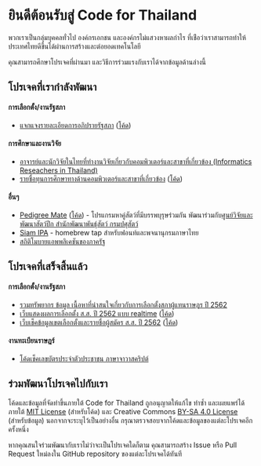 # ยินดีต้อนรับสู่ Code for Thailand

พวกเราเป็นกลุ่มบุคคลทั่วไป องค์กรเอกชน และองค์กรไม่แสวงหาผลกำไร ที่เช่ือว่าเราสามารถทำให้ประเทศไทยดีขึ้นได้ผ่านการสร้างและต่อยอดเทคโนโลยี

คุณสามารถศึกษาโปรเจคที่ผ่านมา และวิธีการร่วมแรงกับเราได้จากข้อมูลด้านล่างนี้

## โปรเจคที่เรากำลังพัฒนา

#### การเลือกตั้ง/งานรัฐสภา

- [แจกแจงรายละเอียดการอภิปรายรัฐสภา](https://elect.in.th/parliament-listening/) ([โค้ด](https://github.com/codeforthailand/parliament-listening))

#### การศึกษาและงานวิจัย

- [อาจารย์และนักวิจัยในไทยที่ทำงานวิจัยเกี่ยวกับคอมพิวเตอร์และสาขาที่เกี่ยวข้อง (Informatics Reseachers in Thailand)](https://github.com/codeforthailand/informatics-researchers-in-thailand)
- [รายชื่อทุนการศึกษาทางด้านคอมพิวเตอร์และสาขาที่เกี่ยวข้อง](https://codeforthailand.github.io/study-abroad/) ([โค้ด](https://github.com/codeforthailand/study-abroad))

#### อื่นๆ

- [Pedigree Mate](https://codeforthailand.github.io/pedigree-mate/) ([โค้ด](https://github.com/codeforthailand/pedigree-mate)) - โปรแกรมหาคู่สัตว์ที่มีบรรพบุรุษร่วมกัน พัฒนาร่วมกับ[ศูนย์วิจัยและพัฒนาสัตว์ปีก สำนักพัฒนาพันธุ์สัตว์ กรมปศุสัตว์](https://www.facebook.com/PoultryResearchAndDevelopmentCenter/)
- [Siam IPA](https://github.com/codeforthailand/homebrew-siam-ipa) - homebrew tap สำหรับฟอนท์และพจนานุกรมภาษาไทย
- [สถิติโมบายแอพพลิเคชันของภาครัฐ](https://github.com/codeforthailand/dataset-gov-app-statistics)

## โปรเจคที่เสร็จสิ้นแล้ว

#### การเลือกตั้ง/งานรัฐสภา
- [รวมทรัพยากร ข้อมูล เนื้อหาที่น่าสนใจเกี่ยวกับการเลือกตั้งสภาผู้แทนราษฎร ปี 2562](https://github.com/codeforthailand/awesome-election-62)
- [เว็บแสดงผลการเลือกตั้ง ส.ส. ปี 2562 แบบ realtime](https://elect.thematter.co/) ([โค้ด](https://github.com/codeforthailand/election-live))
- [เว็บเช็คข้อมูลเขตเลือกตั้งและรายชื่อผู้สมัคร ส.ส. ปี 2562](https://elect.in.th/candidates) ([โค้ด](https://github.com/codeforthailand/dataset-election-62-candidates))

#### งานทะเบียนราษฎร์
- [โค้ดเช็คเลขบัตรประจำตัวประชาชน ภาษาจาวาสคริปต์](https://github.com/codeforthailand/Thai-Citizen-ID-Validator)

## ร่วมพัฒนาโปรเจคไปกับเรา

โค้ดและข้อมูลที่จัดทำขึ้นภายใต้ Code for Thailand ถูกอนุญาตให้แก้ไข ทำซ้ำ และเผยแพร่ได้ ภายใต้ [MIT License](https://opensource.org/licenses/MIT) (สำหรับโค้ด) และ Creative Commons [BY-SA 4.0 License](https://creativecommons.org/licenses/by-sa/4.0) (สำหรับข้อมูล) นอกจากจะระบุไว้เป็นอย่างอื่น กรุณาตรวจสอบจากโค้ดและข้อมูลของแต่ละโปรเจคอีกครั้งหนึ่ง

หากคุณสนใจร่วมพัฒนากับเราไม่ว่าจะเป็นโปรเจคใดก็ตาม คุณสามารถสร้าง Issue หรือ Pull Request ใหม่ลงใน GitHub repository ของแต่ละโปรเจคได้ทันที
